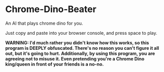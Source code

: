 # Chrome-Dino-Beater
An AI that plays chrome dino for you.

Just copy and paste into your browser console, and press space to play.

<b>WARNING: I'd much rather you didn't know how this works, so this program is DEEPLY obfuscated. There's no reason you can't figure it all out, but it's going to hurt. Additionally, by using this program, you are agreeing not to misuse it. Even pretending you're a Chrome Dino king/queen in front of your friends is a no-no.</b>
